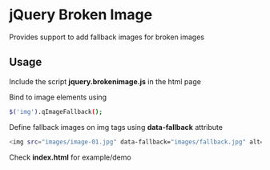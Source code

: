 # jQuery Broken Image

Provides support to add fallback images for broken images

## Usage

Include the script **jquery.brokenimage.js** in the html page 

Bind to image elements using

```sh
$('img').qImageFallback();
```
Define fallback images on img tags using **data-fallback** attribute
```sh
<img src="images/image-01.jpg" data-fallback="images/fallback.jpg" alt="" />
```


Check **index.html** for example/demo
